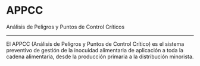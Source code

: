 # APPCC

Análisis de Peligros y Puntos de Control Críticos
___

El APPCC (Análisis de Peligros y Puntos de Control Crítico) es el sistema preventivo de gestión de la inocuidad alimentaria de aplicación a toda la cadena alimentaria, desde la producción primaria a la distribución minorista.
